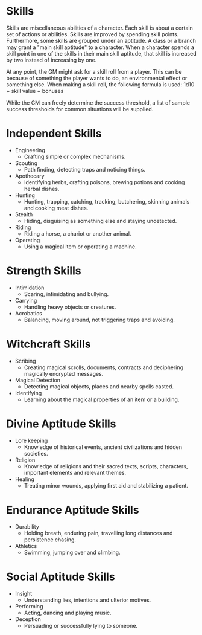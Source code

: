 # Skills
Skills are miscellaneous abilities of a character. Each skill is about a certain set of actions or abilities. Skills are improved by spending skill points. Furthermore, some skills are grouped under an aptitude. A class or a branch may grant a "main skill aptitude" to a character. When a character spends a skill point in one of the skills in their main skill aptitude, that skill is increased by two instead of increasing by one.

At any point, the GM might ask for a skill roll from a player. This can be because of something the player wants to do, an environmental effect or something else. When making a skill roll, the following formula is used: 
	1d10 + skill value + bonuses

While the GM can freely determine the success threshold, a list of sample success thresholds for common situations will be supplied.

# Independent Skills
+ Engineering
	+ Crafting simple or complex mechanisms.
+ Scouting
	+ Path finding, detecting traps and noticing things.
+ Apothecary
	+ Identifying herbs, crafting poisons, brewing potions and cooking herbal dishes.
+ Hunting
	+ Hunting, trapping, catching, tracking, butchering, skinning animals and cooking meat dishes.
+ Stealth
	+ Hiding, disguising as something else and staying undetected.
+ Riding
	+ Riding a horse, a chariot or another animal.
+ Operating
	+ Using a magical item or operating a machine.

# Strength Skills
+ Intimidation
	+ Scaring, intimidating and bullying.
+ Carrying
	+ Handling heavy objects or creatures.
+ Acrobatics
	+ Balancing, moving around, not triggering traps and avoiding.

# Witchcraft Skills
+ Scribing
	+ Creating magical scrolls, documents, contracts and deciphering magically encrypted messages.
+ Magical Detection
	+ Detecting magical objects, places and nearby spells casted. 
+ Identifying
	+ Learning about the magical properties of an item or a building.

# Divine Aptitude Skills
+ Lore keeping
	+ Knowledge of historical events, ancient civilizations and hidden societies.
+ Religion
	+ Knowledge of religions and their sacred texts, scripts, characters, important elements and relevant themes.
+ Healing
	+ Treating minor wounds, applying first aid and stabilizing a patient.

# Endurance Aptitude Skills
+ Durability
	+ Holding breath, enduring pain, travelling long distances and persistence chasing.
+ Athletics
	+ Swimming, jumping over and climbing.

# Social Aptitude Skills
+ Insight
	+ Understanding lies, intentions and ulterior motives.
+ Performing
	+ Acting, dancing and playing music.
+ Deception
	+ Persuading or successfully lying to someone.